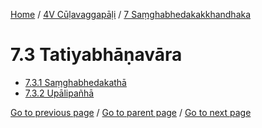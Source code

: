 
[Home](/) / [4V Cūḷavaggapāḷi](/tipitaka/4V.md) / [7 Saṃghabhedakakkhandhaka](/tipitaka/4V/7.md)

# 7.3 Tatiyabhāṇavāra

* [7.3.1 Saṃghabhedakathā](/tipitaka/4V/7/7.3/7.3.1.md)
* [7.3.2 Upālipañhā](/tipitaka/4V/7/7.3/7.3.2.md)

[Go to previous page](/tipitaka/4V/7/7.2/7.2.6.md) / [Go to parent page](/tipitaka/4V/7.md) / [Go to next page](/tipitaka/4V/7/7.3/7.3.1.md)


